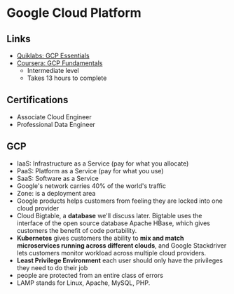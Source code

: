# Google Cloud Platform

## Links
* [Quiklabs: GCP Essentials](https://google.qwiklabs.com/quests/23)
* [Coursera:  GCP Fundamentals](https://www.coursera.org/learn/gcp-fundamentals)
  * Intermediate level
  * Takes 13 hours to complete

## Certifications
* Associate Cloud Engineer
* Professional Data Engineer

## GCP
* IaaS:  Infrastructure as a Service (pay for what you allocate)
* PaaS:  Platform as a Service (pay for what you use)
* SaaS:  Software as a Service
* Google's network carries 40% of the world's traffic
* Zone:  is a deployment area
* Google products helps customers from feeling they are locked into one cloud provider
* Cloud Bigtable, a **database** we'll discuss later. Bigtable uses the interface of the open source database Apache HBase, which gives customers the benefit of code portability. 
* **Kubernetes** gives customers the ability to **mix and match microservices running across different clouds**, and Google Stackdriver lets customers monitor workload across multiple cloud providers.
* **Least Privilege Environment**  each user should only have the privileges they need to do their job
 * people are protected from an entire class of errors
* LAMP stands for Linux, Apache, MySQL, PHP.
